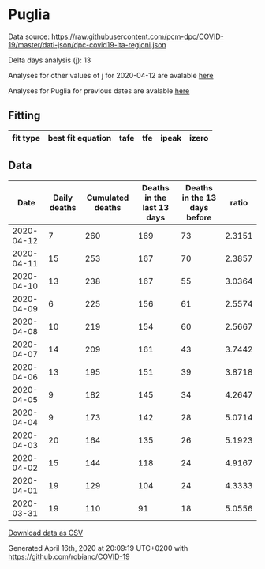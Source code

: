 # Puglia

Data source: https://raw.githubusercontent.com/pcm-dpc/COVID-19/master/dati-json/dpc-covid19-ita-regioni.json

Delta days analysis (j): 13

Analyses for other values of j for 2020-04-12 are avalable [here](../2020-04-12/README.md)

Analyses for Puglia for previous dates are avalable [here](../README.md)

## Fitting 
|fit type|best fit equation|tafe|tfe|ipeak|izero|
|-------|-----|--------|------|---|---|

## Data
|Date|Daily deaths|Cumulated deaths|Deaths in the last 13 days|Deaths in the 13 days before|ratio|
|----|----------|-----------|-------|--------------------|-----|
|2020-04-12|7|260|169|73|2.3151|
|2020-04-11|15|253|167|70|2.3857|
|2020-04-10|13|238|167|55|3.0364|
|2020-04-09|6|225|156|61|2.5574|
|2020-04-08|10|219|154|60|2.5667|
|2020-04-07|14|209|161|43|3.7442|
|2020-04-06|13|195|151|39|3.8718|
|2020-04-05|9|182|145|34|4.2647|
|2020-04-04|9|173|142|28|5.0714|
|2020-04-03|20|164|135|26|5.1923|
|2020-04-02|15|144|118|24|4.9167|
|2020-04-01|19|129|104|24|4.3333|
|2020-03-31|19|110|91|18|5.0556|

[Download data as CSV](COVID-19_puglia_j13_2020-04-12.csv)

Generated April 16th, 2020 at 20:09:19 UTC+0200 with https://github.com/robianc/COVID-19
